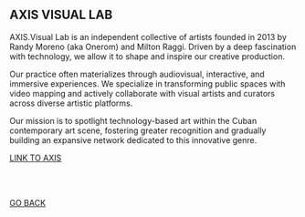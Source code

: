 ## AXIS VISUAL LAB

AXIS.Visual Lab is an independent collective of artists founded in 2013 by Randy Moreno (aka Onerom) and Milton Raggi. Driven by a deep fascination with technology, we allow it to shape and inspire our creative production.

Our practice often materializes through audiovisual, interactive, and immersive experiences. We specialize in transforming public spaces with video mapping and actively collaborate with visual artists and curators across diverse artistic platforms.

Our mission is to spotlight technology-based art within the Cuban contemporary art scene, fostering greater recognition and gradually building an expansive network dedicated to this innovative genre.

[LINK TO AXIS](https://miltonraggivinueza.godaddysites.com/axis-visual-lab)

<br>
<br>


[GO BACK](https://aaronrmoreno.github.io/PHOTON)
